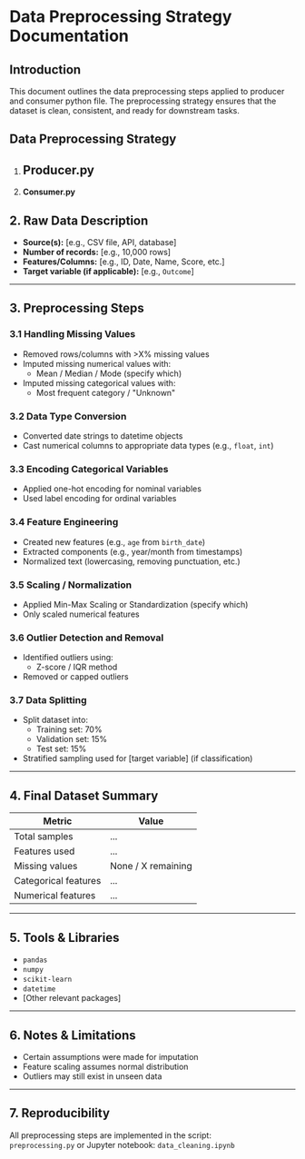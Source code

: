 # Data Preprocessing Strategy Documentation

## Introduction

This document outlines the data preprocessing steps applied to producer and consumer python file. The preprocessing strategy ensures that the dataset is clean, consistent, and ready for downstream tasks.

## Data Preprocessing Strategy 

1. **Producer.py**
    - 

2. **Consumer.py**
















## 2. Raw Data Description
- **Source(s):** [e.g., CSV file, API, database]
- **Number of records:** [e.g., 10,000 rows]
- **Features/Columns:** [e.g., ID, Date, Name, Score, etc.]
- **Target variable (if applicable):** [e.g., `Outcome`]

---

## 3. Preprocessing Steps

### 3.1 Handling Missing Values
- Removed rows/columns with >X% missing values
- Imputed missing numerical values with:
  - Mean / Median / Mode (specify which)
- Imputed missing categorical values with:
  - Most frequent category / "Unknown"

### 3.2 Data Type Conversion
- Converted date strings to datetime objects
- Cast numerical columns to appropriate data types (e.g., `float`, `int`)

### 3.3 Encoding Categorical Variables
- Applied one-hot encoding for nominal variables
- Used label encoding for ordinal variables

### 3.4 Feature Engineering
- Created new features (e.g., `age` from `birth_date`)
- Extracted components (e.g., year/month from timestamps)
- Normalized text (lowercasing, removing punctuation, etc.)

### 3.5 Scaling / Normalization
- Applied Min-Max Scaling or Standardization (specify which)
- Only scaled numerical features

### 3.6 Outlier Detection and Removal
- Identified outliers using:
  - Z-score / IQR method
- Removed or capped outliers

### 3.7 Data Splitting
- Split dataset into:
  - Training set: 70%
  - Validation set: 15%
  - Test set: 15%
- Stratified sampling used for [target variable] (if classification)

---

## 4. Final Dataset Summary
| Metric | Value |
|--------|-------|
| Total samples | ... |
| Features used | ... |
| Missing values | None / X remaining |
| Categorical features | ... |
| Numerical features | ... |

---

## 5. Tools & Libraries
- `pandas`
- `numpy`
- `scikit-learn`
- `datetime`
- [Other relevant packages]

---

## 6. Notes & Limitations
- Certain assumptions were made for imputation
- Feature scaling assumes normal distribution
- Outliers may still exist in unseen data

---

## 7. Reproducibility
All preprocessing steps are implemented in the script:  
`preprocessing.py` or Jupyter notebook: `data_cleaning.ipynb`

